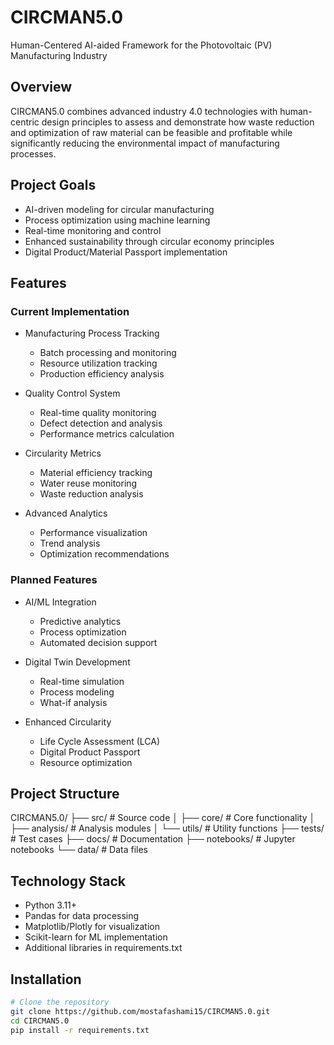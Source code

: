 # CIRCMAN5.0

Human-Centered AI-aided Framework for the Photovoltaic (PV) Manufacturing Industry

## Overview
CIRCMAN5.0 combines advanced industry 4.0 technologies with human-centric design principles to assess and demonstrate how waste reduction and optimization of raw material can be feasible and profitable while significantly reducing the environmental impact of manufacturing processes.

## Project Goals
- AI-driven modeling for circular manufacturing
- Process optimization using machine learning
- Real-time monitoring and control
- Enhanced sustainability through circular economy principles
- Digital Product/Material Passport implementation

## Features

### Current Implementation
- Manufacturing Process Tracking
  * Batch processing and monitoring
  * Resource utilization tracking
  * Production efficiency analysis

- Quality Control System
  * Real-time quality monitoring
  * Defect detection and analysis
  * Performance metrics calculation

- Circularity Metrics
  * Material efficiency tracking
  * Water reuse monitoring
  * Waste reduction analysis

- Advanced Analytics
  * Performance visualization
  * Trend analysis
  * Optimization recommendations

### Planned Features
- AI/ML Integration
  * Predictive analytics
  * Process optimization
  * Automated decision support

- Digital Twin Development
  * Real-time simulation
  * Process modeling
  * What-if analysis

- Enhanced Circularity
  * Life Cycle Assessment (LCA)
  * Digital Product Passport
  * Resource optimization

## Project Structure
CIRCMAN5.0/
├── src/              # Source code
│   ├── core/         # Core functionality
│   ├── analysis/     # Analysis modules
│   └── utils/        # Utility functions
├── tests/            # Test cases
├── docs/             # Documentation
├── notebooks/        # Jupyter notebooks
└── data/            # Data files

## Technology Stack
- Python 3.11+
- Pandas for data processing
- Matplotlib/Plotly for visualization
- Scikit-learn for ML implementation
- Additional libraries in requirements.txt

## Installation
```bash
# Clone the repository
git clone https://github.com/mostafashami15/CIRCMAN5.0.git
cd CIRCMAN5.0
pip install -r requirements.txt
